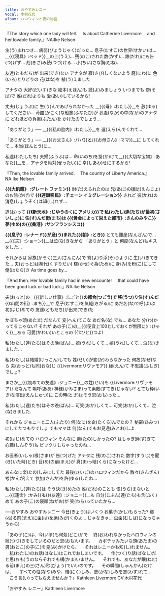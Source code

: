 ```yaml
---
title: おやすみレニー
Vocal: 木村花代
album: ハロウィンと夜の物語
---
```

『The story which one lady will tell.
　Is about Catherine Livermore
　and her lovable family.』NA:Ike Nelson


生(う)まれつき... 病弱(びょうじゃく)だった...
息子(むすこ)の世界(せかい)は...  __{{《寝具》:ベッド}}__の上(うえ)...
残(のこ)された数(かず)... 誰(だれ)にも告(つ)げず...
刻(きざ)み続(つづ)ける... 小(ちい)さな胸(むね)...

友達(ともだち)が 出来(でき)ない
アナタが 寂(さび)しくないよう
庭(にわ)に 色(いろ)とりどりの
花(はな)を 植(う)えました

アナタの 大好(だいす)きな
絵本(えほん)も 読(よ)みましょう
いつまでも 傍(そば)で
誰(だれ)よりも 愛(あい)しているから!

丈夫(じょうぶ)に 生(う)んであげられなかった
__{{《母》:わたし}}__を 赦(ゆる)してください...
苛酷(かこく)な船旅(ふなたび)が お腹(なか)の中(なか)のアナタに
どれほどの負担(ふたん)を かけたのでしょう...

「ありがとう」──
__{{《私の胎内》:わたし}}__を 選(えら)んでくれて...

「ありがとう」──
__{{《お父さん》:パパ}}__と__{{《お母さん》:ママ}}__に してくれて... 本当(ほんとう)に...

私達(わたしたち) 夫婦(ふうふ)は... 命(いのち)を掛(か)けて__{{《大切な宝物》:あなた}}__を...
アナタを絶対(ぜったい)に 幸(しあわ)せにするから!


『Then, the lovable family arrived.
　The country of Liberty America.』NA:Ike Nelson


__{{《大飢饉》 :グレート ファミン}}__
耐(た)えられたのは 兄(あに)の援助(えんじょ)のお陰(かげ)で
__{{《連鎖移民》 :チェーン イミグレーション}}__
されど 彼(かれ)の 消息(しょうそく)は知(し)れず...

追(お)って __{{《新天地》:じゆうのくに アメリカ}}__で
私(わたし)達(たち)が最初(さいしょ)に 住(す)んだ街(まち)は
__{{《黄金によって栄えた都市》:きんのみやこ}}__
夢(ゆめ)の__{{《桑港》:サンフランシスコ}}__

__{{《息子》:レナード}}__が産(う)まれた__{{《朝》:とき}}__
とても難産(なんざん)で...
__{{《夫》:ショーン}}__は泣(な)きながら 「ありがとう」と
何度(なんど)もキスをした...

それからは 家族(かぞく)三人(さんにん)で
寄(よ)り添(そ)うように 生(い)きてきた...
夫(おっと)は薬代(くすりだい) 稼(かせ)ぐ為(ため)に
身(み)を粉(こ)にして 働(はたら)き
As time goes by...


『And then. Her lovable family had in new encounter
　that could have been good luck or bad luck.』NA:Ike Nelson


夫(おっと)の__{{《新しい仕事》:しごと}}__の都合(つごう)で
移(うつ)り住(す)んだ__{{《山間の街》:まち}}__で
息子(むすこ)を気軽(きがる)に あだ名(な)で呼(よ)ぶ
初(はじ)めての 友達(ともだち)が出来(でき)た

かぼちゃ頭(あたま) だなんて
変(へん)てこな あだ名(な)
でも... あなた 分(わ)かってるじゃない?
それが あの子(こ)の__{{《便宜上100としておくが無限に》:ひゃく}}__ある
可愛(かわい)いところの {{1:ひと}}つよ!

私(わたし)達(たち)はその晩(ばん)... 嬉(うれ)しくて...
嬉(うれ)しくて... 泣(な)きました...

私(わたし)は結婚(けっこん)しても
姓(せい)が変(か)わらなかった
何故(なぜ)なら 夫(おっと)も同(おな)じ
{{Livermore:リヴァモア}} 縁(えん)て 不思議(ふしぎ)でしょ?

まさか__{{《初めての友達》:ジョニー}}__の姓(せい)も
{{Livermore:リヴァモア}} だなんて
鳴呼(ああ) 神様(かみさま)って素敵(すてき)じゃない?
とても粋(いき)な演出(えんしゅつ)に
この時(とき)はそう思(おも)った...

私(わたし)達(たち)はその晩(ばん)... 可笑(おか)しくて...
可笑(おか)しくて... 泣(な)きました.

それから ジョニーと二人(ふたり)
何(なに)を企(たくら)んでたの？
秘密(ひみつ)にしてたつもりでしょ
でもママは 何(なん)でもお見通(みとお)しよ


初(はじ)めての ハロウィン
そんなに 楽(たの)しかったの?
はしゃぎ過(す)ぎて 心臓(しんぞう)も
ビックリしちゃったのね...


お医者(いしゃ)様(さま)が 告(つ)げた
アナタに 残(のこ)された
数字(すうじ)を聞(き)いた時(とき)
目(め)の前(まえ)が 真(ま)っ暗(くら)になったけど...

あんなに楽(たの)しみにしてた
最後(さいご)のハロウィンだから
散々(さんざん)考(かんが)えて 参加(さんか)を許(ゆる)したわ...

私(わたし)達(たち)は そう決(き)めたの
誰(だれ)のことも 恨(うら)まないと
__{{《運命》:かみ}}__も__{{《友達》:ジョニー}}__も
自分(じぶん)達(たち)も含(ふく)めて
あの子(こ)の寝顔(ねがお)が 笑(わら)っていたから...


──おやすみ おやすみレニー
今日(きょう)はいくつ お菓子(かし)もらった?
寝(ね)る前(まえ)に歯(は)を磨(みが)くのよ...
じゃなきゃ... 虫歯(むしば)になっちゃうから!


「あの子(こ)は、今(いま)も何処(どこ)かで
　終(お)われなかったハロウィンの続(つづ)きをしているのだと思(おも)います。
　カボチャみたいな頭(あたま)の男(おとこ)の子(こ)を見(み)かけたら、
　それはレニーかも知(し)れません。
　私(わたし)のお話(はなし)はこれでおしまいです。
　作(つく)り話(ばなし)だと思(おも)うのならそれでも構(かま)いません。
　それでも、あなたが眠(ねむ)る前(まえ)の三(さん)秒(びょう)でいいのです。
　その瞬間(しゅんかん)だけは、
　すべての悩(なや)みや、憎(にく)しみ、悲(かな)しみを忘(わす)れて...
　こう言(い)ってもらえませんか？」Kathleen Livermore CV:木村花代

「おやすみ レニー」Kathleen Livermore
